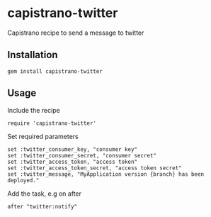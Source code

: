 # capistrano-twitter

Capistrano recipe to send a message to twitter

## Installation

	gem install capistrano-twitter

## Usage

Include the recipe

	require 'capistrano-twitter'

Set required parameters

	set :twitter_consumer_key, "consumer key"
	set :twitter_consumer_secret, "consumer secret"
	set :twitter_access_token, "access token"
	set :twitter_access_token_secret, "access token secret"
	set :twitter_message, "MyApplication version {branch} has been deployed."

Add the task, e.g on after

	after "twitter:notify"
